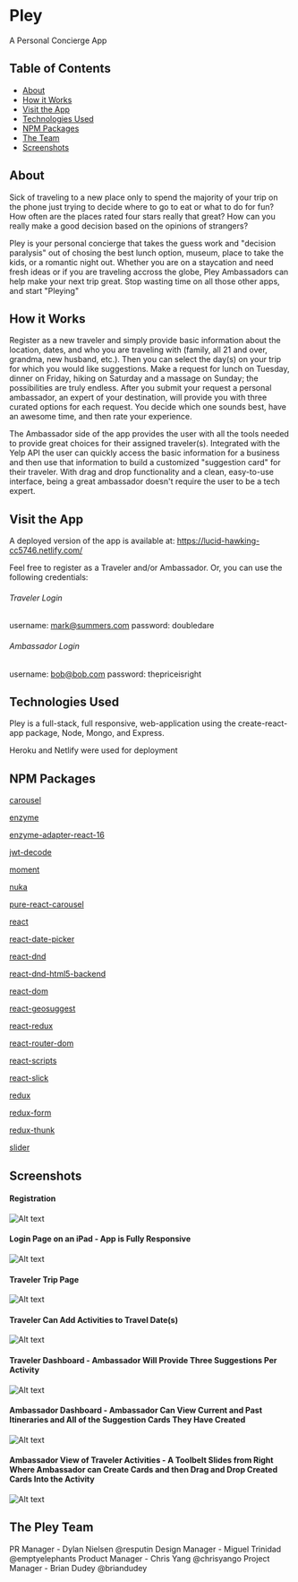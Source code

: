 # Pley
A Personal Concierge App

## Table of Contents

- [About](#about)
- [How it Works](#how-it-works)
- [Visit the App](#visit-the-app)
- [Technologies Used](#technologies-used)
- [NPM Packages](#npm-packages)
- [The Team](#the-pley-team)
- [Screenshots](#supported-browsers)

## About

Sick of traveling to a new place only to spend the majority of your trip on the phone just trying to decide where to go to eat or what to do for fun? How often are the places rated four stars really that great? How can you really make a good decision based on the opinions of strangers?

Pley is your personal concierge that takes the guess work and "decision paralysis" out of chosing the best lunch option, museum, place to take the kids, or a romantic night out. Whether you are on a staycation and need fresh ideas or if you are traveling accross the globe, Pley Ambassadors can help make your next trip great. Stop wasting time on all those other apps, and start "Pleying"

## How it Works
Register as a new traveler and simply provide basic information about the location, dates, and who you are traveling with (family, all 21 and over, grandma, new husband, etc.). Then you can select the day(s) on your trip for which you would like suggestions. Make a request for lunch on Tuesday, dinner on Friday, hiking on Saturday and a massage on Sunday; the possibilities are truly endless. After you submit your request a personal ambassador, an expert of your destination, will provide you with three curated options for each request. You decide which one sounds best, have an awesome time, and then rate your experience.

The Ambassador side of the app provides the user with all the tools needed to provide great choices for their assigned traveler(s). Integrated with the Yelp API the user can quickly access the basic information for a business and then use that information to build a customized "suggestion card" for their traveler. With drag and drop functionality and a clean, easy-to-use interface, being a great ambassador doesn't require the user to be a tech expert.

## Visit the App
A deployed version of the app is available at: https://lucid-hawking-cc5746.netlify.com/

Feel free to register as a Traveler and/or Ambassador. Or, you can use the following credentials:

###### Traveler Login
username: mark@summers.com 
password: doubledare

###### Ambassador Login
username: bob@bob.com
password: thepriceisright

## Technologies Used
Pley is a full-stack, full responsive, web-application using the create-react-app package, Node, Mongo, and Express.

Heroku and Netlify were used for deployment

## NPM Packages
[carousel](https://www.npmjs.com/package/carousel)

[enzyme](https://www.npmjs.com/package/enzyme)

[enzyme-adapter-react-16](https://www.npmjs.com/package/enzyme-adapter-react-16)

[jwt-decode](https://www.npmjs.com/package/jwt-decode)

[moment](https://www.npmjs.com/package/moment)

[nuka](https://www.npmjs.com/package/nuka-carousel)

[pure-react-carousel](https://www.npmjs.com/package/pure-react-carousel)

[react](https://www.npmjs.com/package/react)

[react-date-picker](https://www.npmjs.com/package/react-day-picker)

[react-dnd](https://www.npmjs.com/package/react-dnd)

[react-dnd-html5-backend](https://www.npmjs.com/package/react-dnd-html5-backend)

[react-dom](https://www.npmjs.com/package/react-dom)

[react-geosuggest](https://www.npmjs.com/package/react-geosuggest)

[react-redux](https://www.npmjs.com/package/react-redux)

[react-router-dom](https://www.npmjs.com/package/react-router-dom)

[react-scripts](https://www.npmjs.com/package/enzyme-adapter-react-16)

[react-slick](https://www.npmjs.com/package/react-slick)

[redux](https://www.npmjs.com/package/redux)

[redux-form](https://www.npmjs.com/package/redux-form)

[redux-thunk](https://www.npmjs.com/package/redux-thunk)

[slider](https://www.npmjs.com/package/slider)

## Screenshots
#### Registration
![Alt text](https://github.com/thinkful-ei18/dmbc-client/blob/master/Screenshots/RegisterPage.png?raw=true "Pley Registration Page")
#### Login Page on an iPad - App is Fully Responsive
![Alt text](https://github.com/thinkful-ei18/dmbc-client/blob/master/Screenshots/ResponsiveLogin.png?raw=true "Pley Login Page")
#### Traveler Trip Page
![Alt text](https://github.com/thinkful-ei18/dmbc-client/blob/master/Screenshots/TripDetails.png?raw=true "Pley Trip Details")
#### Traveler Can Add Activities to Travel Date(s)
![Alt text](https://github.com/thinkful-ei18/dmbc-client/blob/master/Screenshots/RequestingSuggestions.png?raw=true "Pley Traveler Activities Page")
#### Traveler Dashboard - Ambassador Will Provide Three Suggestions Per Activity
![Alt text](https://github.com/thinkful-ei18/dmbc-client/blob/master/Screenshots/TravelerDashboard.png?raw=true "Pley Traveler Dashboard")
#### Ambassador Dashboard - Ambassador Can View Current and Past Itineraries and All of the Suggestion Cards They Have Created
![Alt text](https://github.com/thinkful-ei18/dmbc-client/blob/master/Screenshots/AmbassadorPage.png?raw=true "Pley Ambassador Dashboard")
#### Ambassador View of Traveler Activities - A Toolbelt Slides from Right Where Ambassador can Create Cards and then Drag and Drop Created Cards Into the Activity
![Alt text](https://github.com/thinkful-ei18/dmbc-client/blob/master/Screenshots/AmbassadorToolbelt.png?raw=true "Pley Ambassador Toolbelt")


## The Pley Team
PR Manager - Dylan Nielsen @resputin
Design Manager - Miguel Trinidad @emptyelephants
Product Manager - Chris Yang @chrisyango
Project Manager - Brian Dudey @briandudey
